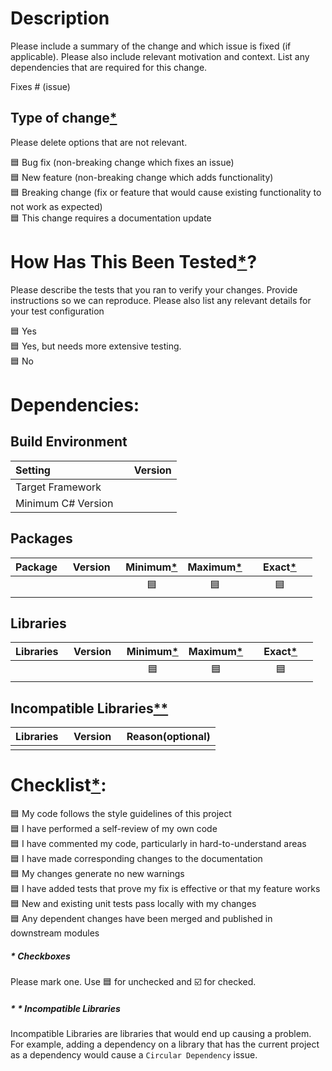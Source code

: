 # Description

Please include a summary of the change and which issue is fixed (if applicable). Please also include relevant motivation and context. List any dependencies that are required for this change.

Fixes # (issue)


## Type of change[&ast;](#-checkboxes)

Please delete options that are not relevant.

:blue_square: Bug fix (non-breaking change which fixes an issue)<br/>
:blue_square: New feature (non-breaking change which adds functionality)<br/>
:blue_square: Breaking change (fix or feature that would cause existing functionality to not work as expected)<br/>
:blue_square: This change requires a documentation update<br/>


# How Has This Been Tested[&ast;](#-checkboxes)?

Please describe the tests that you ran to verify your changes. Provide instructions so we can reproduce. Please also list any relevant details for your test configuration

:blue_square: Yes<br/>
:blue_square: Yes, but needs more extensive testing.<br/>
:blue_square: No<br/>


# Dependencies:

## Build Environment

|Setting|&nbsp;&nbsp;&nbsp;&nbsp;Version|
|:---|---:|
|Target Framework||
|Minimum C&num; Version||

## Packages

|Package|&nbsp;&nbsp;Version&nbsp;&nbsp;|Minimum[&ast;](#-checkboxes)|Maximum[&ast;](#-checkboxes)|&nbsp;&nbsp;&nbsp;&nbsp;Exact[&ast;](#-checkboxes)&nbsp;&nbsp;&nbsp;&nbsp;|
|:---|---:|:---:|:---:|:---:|
||| :blue_square: | :blue_square: | :blue_square: |

## Libraries

|Libraries|&nbsp;&nbsp;Version&nbsp;&nbsp;|Minimum[&ast;](#-checkboxes)|Maximum[&ast;](#-checkboxes)|&nbsp;&nbsp;&nbsp;&nbsp;Exact[&ast;](#-checkboxes)&nbsp;&nbsp;&nbsp;&nbsp;|
|:---|---:|:---:|:---:|:---:|
||| :blue_square: | :blue_square: | :blue_square: |

## Incompatible Libraries[&ast;&ast;](#--incompatible-libraries)

|Libraries|&nbsp;&nbsp;Version&nbsp;&nbsp;|Reason(optional)|
|:---|---:|:---|
||||


# Checklist[&ast;](#-checkboxes):

:blue_square: My code follows the style guidelines of this project<br/>
:blue_square: I have performed a self-review of my own code<br/>
:blue_square: I have commented my code, particularly in hard-to-understand areas<br/>
:blue_square: I have made corresponding changes to the documentation<br/>
:blue_square: My changes generate no new warnings<br/>
:blue_square: I have added tests that prove my fix is effective or that my feature works<br/>
:blue_square: New and existing unit tests pass locally with my changes<br/>
:blue_square: Any dependent changes have been merged and published in downstream modules<br/>


##### &ast; Checkboxes
Please mark one. Use :blue_square: for unchecked and :ballot_box_with_check: for checked.

##### &ast; &ast; Incompatible Libraries
Incompatible Libraries are libraries that would end up causing a problem. For example, adding a dependency on a library that has the current project as a dependency would cause a `Circular Dependency` issue.
